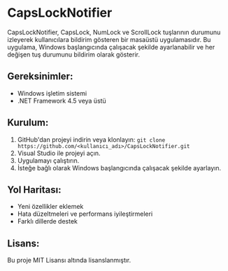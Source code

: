 # CapsLockNotifier

CapsLockNotifier, CapsLock, NumLock ve ScrollLock tuşlarının durumunu izleyerek kullanıcılara bildirim gösteren bir masaüstü uygulamasıdır. Bu uygulama, Windows başlangıcında çalışacak şekilde ayarlanabilir ve her değişen tuş durumunu bildirim olarak gösterir.

## Gereksinimler:
- Windows işletim sistemi
- .NET Framework 4.5 veya üstü

## Kurulum:
1. GitHub'dan projeyi indirin veya klonlayın:
   `git clone https://github.com/<kullanıcı_adı>/CapsLockNotifier.git`
2. Visual Studio ile projeyi açın.
3. Uygulamayı çalıştırın.
4. İsteğe bağlı olarak Windows başlangıcında çalışacak şekilde ayarlayın.

## Yol Haritası:
- Yeni özellikler eklemek
- Hata düzeltmeleri ve performans iyileştirmeleri
- Farklı dillerde destek

## Lisans:
Bu proje MIT Lisansı altında lisanslanmıştır.

